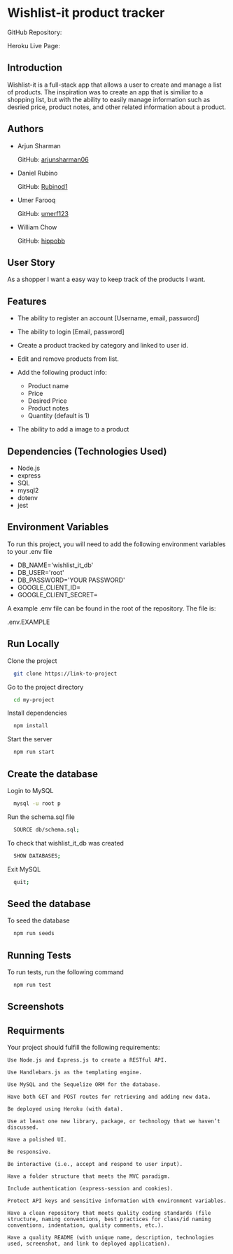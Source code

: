 # Wishlist-it product tracker

GitHub Repository:

Heroku Live Page: 

## Introduction 

Wishlist-it is a full-stack app that allows a user to create and manage a list of products. 
The inspiration was to create an app that is similiar to a shopping list, but with the ability to easily manage information such as desried price, product notes, and other related information about a product.


## Authors

- Arjun Sharman 
  
  GitHub: [arjunsharman06](https://github.com/arjunsharman06)

- Daniel Rubino  
  
  GitHub: [Rubinod1](https://github.com/RubinoD1)

- Umer Farooq 

  GitHub: [umerf123](https://github.com/umerf123)

- William Chow 
  
  GitHub: [hippobb](https://github.com/hippobb)

## User Story 

As a shopper I want a easy way to keep track of the products I want. 

## Features

- The ability to register an account [Username, email, password]

- The ability to login [Email, password]

- Create a product tracked by category and linked to user id. 

- Edit and remove products from list. 

- Add the following product info: 
   
   - Product name 
   - Price
   - Desired Price
   - Product notes 
   - Quantity (default is 1)

- The ability to add a image to a product 



## Dependencies (Technologies Used)
- Node.js
- express
- SQL
- mysql2
- dotenv
- jest 


## Environment Variables

To run this project, you will need to add the following environment variables to your .env file

- DB_NAME='wishlist_it_db'
- DB_USER='root'
- DB_PASSWORD='YOUR PASSWORD'
- GOOGLE_CLIENT_ID=
- GOOGLE_CLIENT_SECRET=

A example .env file can be found in the root of the repository. The file is:   

.env.EXAMPLE

## Run Locally

Clone the project

```bash
  git clone https://link-to-project
```

Go to the project directory

```bash
  cd my-project
```

Install dependencies

```bash
  npm install
```

Start the server

```bash
  npm run start
```

## Create the database 

Login to MySQL 

```bash
  mysql -u root p
```

Run the schema.sql file

```bash
  SOURCE db/schema.sql;
```

To check that wishlist_it_db was created 

```bash
  SHOW DATABASES; 
```

Exit MySQL

```bash
  quit; 
```


## Seed the database 

To seed the database 

```bash
  npm run seeds
```

## Running Tests

To run tests, run the following command

```bash
  npm run test
```









## Screenshots 










## Requirments 

Your project should fulfill the following requirements:

    Use Node.js and Express.js to create a RESTful API.

    Use Handlebars.js as the templating engine.

    Use MySQL and the Sequelize ORM for the database.

    Have both GET and POST routes for retrieving and adding new data.

    Be deployed using Heroku (with data).

    Use at least one new library, package, or technology that we haven’t discussed.

    Have a polished UI.

    Be responsive.

    Be interactive (i.e., accept and respond to user input).

    Have a folder structure that meets the MVC paradigm.

    Include authentication (express-session and cookies).

    Protect API keys and sensitive information with environment variables.

    Have a clean repository that meets quality coding standards (file structure, naming conventions, best practices for class/id naming conventions, indentation, quality comments, etc.).

    Have a quality README (with unique name, description, technologies used, screenshot, and link to deployed application).


